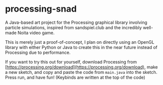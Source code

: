 # processing-snad
A Java-based art project for the Processing graphical library involving particle simulations, inspired from sandspiel.club and the incredibly well-made Noita video game.

This is merely just a proof-of-concept, I plan on directly using an OpenGL library with either Python or Java to create this in the near future instead of Processing due to performance.

If you want to try this out for yourself, download Processing from [https://processing.org/download](https://processing.org/download), make a new sketch, and copy and paste the code from `main.java` into the sketch. Press run, and have fun! (Keybinds are written at the top of the code)
